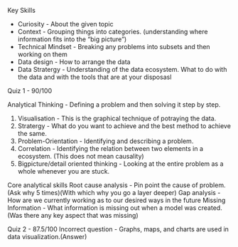 Key Skills 
- Curiosity - About the given topic 
- Context - Grouping things into categories. (understanding where information fits into the “big picture”)
- Technical Mindset - Breaking any problems into subsets and then working on them 
- Data design - How to arrange the data 
- Data Stratergy - Understanding of the data ecosystem. What to do with the data and with the tools that are at your disposasl

Quiz 1 - 90/100

Analytical Thinking - Defining a problem and then solving it step by step.
1. Visualisation - This is the graphical technique of potraying the data.
2. Stratergy - What do you want to achieve and the best method to achieve the same.
3. Problem-Orientation - Identifying and describing a problem. 
4. Correlation - Identifying the relation between two elements in a ecosystem. (This does not mean causality)
5. Bigpicture/detail oriented thinking - Looking at the entire problem as a whole whenever you are stuck. 

Core analytical skills 
Root cause analysis - Pin point the cause of problem. (Ask why 5 times)(With which why you go a layer deeper)
Gap analysis - How are we currently working as to our desired ways in the future
Missing Information - What information is missing out when a model was created. (Was there any key aspect that was missing)

Quiz 2 - 87.5/100
Incorrect question - Graphs, maps, and charts are used in data visualization.(Answer)